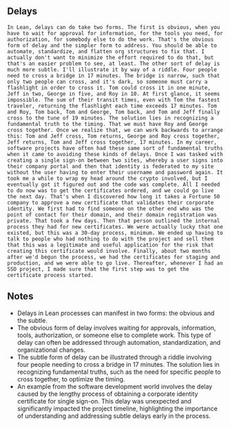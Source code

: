 ## Delays
```
In Lean, delays can do take two forms. The first is obvious, when you have to wait for approval for information, for the tools you need, for authorization, for somebody else to do the work. That's the obvious form of delay and the simpler form to address. You should be able to automate, standardize, and flatten org structures to fix that. I actually don't want to minimize the effort required to do that, but that's an easier problem to see, at least. The other sort of delay is much more subtle. I'll illustrate it by way of a riddle. Four people need to cross a bridge in 17 minutes. The bridge is narrow, such that only two people can cross, and it's dark, so someone must carry a flashlight in order to cross it. Tom could cross it in one minute, Jeff in two, George in five, and Roy in 10. At first glance, it seems impossible. The sum of their transit times, even with Tom the fastest traveler, returning the flashlight each time exceeds 17 minutes. Tom and Roy, Tom back, Tom and George, Tom back, and Tom and Jeff finally cross to the tune of 19 minutes. The solution lies in recognizing a fundamental truth to the timing. That we must have Roy and George cross together. Once we realize that, we can work backwards to arrange this: Tom and Jeff cross, Tom returns, George and Roy cross together, Jeff returns, Tom and Jeff cross together, 17 minutes. In my career, software projects have often had these same sort of fundamental truths when it came to avoiding these kinds of delays. Once I was tasked with creating a single sign‑on between two sites, whereby a user signs into their company portal and then that identity is federated to my site without the user having to enter their username and password again. It took me a while to wrap my head around the crypto involved, but I eventually got it figured out and the code was complete. All I needed to do now was to get the certificates ordered, and we could go live the next day. That's when I discovered how long it takes a Fortune 50 company to approve a new certificate that validates their corporate identity. We first had to find someone on the other end who was the point of contact for their domain, and their domain registration was private. That took a few days. Then that person outlined the internal process they had for new certificates. We were actually lucky that one existed, but this was a 30‑day process, minimum. We ended up having to talk to people who had nothing to do with the project and sell them that this was a legitimate and useful application for the risk that creating this certificate would involve. Finally, about two months after we'd begun the process, we had the certificates for staging and production, and we were able to go live. Thereafter, whenever I had an SSO project, I made sure that the first step was to get the certificate process started.
```

## Notes
- Delays in Lean processes can manifest in two forms: the obvious and the subtle.
- The obvious form of delay involves waiting for approvals, information, tools, authorization, or someone else to complete work. This type of delay can often be addressed through automation, standardization, and organizational changes.
- The subtle form of delay can be illustrated through a riddle involving four people needing to cross a bridge in 17 minutes. The solution lies in recognizing fundamental truths, such as the need for specific people to cross together, to optimize the timing.
- An example from the software development world involves the delay caused by the lengthy process of obtaining a corporate identity certificate for single sign-on. This delay was unexpected and significantly impacted the project timeline, highlighting the importance of understanding and addressing subtle delays early in the process.